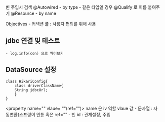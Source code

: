 빈 주입시 검색
@Autowired - by type
	- 같은 타입일 경우 @Qualify 로 이름 붙여주기
@Resource - by name

Objectives
	- 커넥션 풀 : 사용자 편의를 위해 사용

## jdbc 연결 및 테스트
	- log.info(con) 으로 찍어보기

## DataSource 설정
```
class HikariConfig{
	class driverClassName{
	String jdbcUrl;
	}
}
```
<property name="" vlaue= ""(ref="")>
name 은 iv 역할
vlaue 값 - 문자열 : 자동변환(스프링이 인튿
혹은 ref="" - 빈 id : 관계설정, 주입
<!--stackedit_data:
eyJoaXN0b3J5IjpbLTIwMTc5MTg4NiwtMTEwMTM5Nzc1OSw0OT
c4MTg4MTBdfQ==
-->